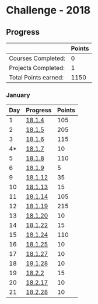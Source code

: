 # Challenge - 2018

## Progress

|  | Points |
|-                     |-    |
| Courses Completed:   | 0   |
| Projects Completed:  | 1   |
| Total Points earned: | 1150 |
### January

| Day | Progress | Points |
|---------|-------|--|
| 1 | [18.1.4](./log/2018/jan/18.1.4.md) | 105 |
| 2 | [18.1.5](./log/2018/jan/18.1.5.md) | 205 |
| 3 | [18.1.6](./log/2018/jan/18.1.6.md) | 115 |
| 4* | [18.1.7](./log/2018/jan/18.1.7.md) | 10 |
| 5 | [18.1.8](./log/2018/jan/18.1.8.md) | 110 |
| 6 | [18.1.9](./log/2018/jan/18.1.9.md) | 5 |
| 9 | [18.1.12](./log/2018/jan/18.1.12.md) | 35 |
| 10 | [18.1.13](./log/2018/jan/18.1.13.md) | 15 |
| 11 | [18.1.14](./log/2018/jan/18.1.14.md) | 105 |
| 12 | [18.1.19](./log/2018/jan/18.1.19.md) | 215 |
| 13 | [18.1.20](./log/2018/jan/18.1.20.md) | 10 |
| 14 | [18.1.22](./log/2018/jan/18.1.22.md) | 15 |
| 15 | [18.1.24](./log/2018/jan/18.1.24.md) | 110 |
| 16 | [18.1.25](./log/2018/jan/18.1.25.md) | 10 |
| 17 | [18.1.27](./log/2018/jan/18.1.27.md) | 10 |
| 18 | [18.1.28](./log/2018/jan/18.1.28.md) | 10 |
| 19 | [18.2.2](./log/2018/feb/18.2.2.md) | 15 |
| 20 | [18.2.17](./log/2018/feb/18.2.17.md) | 10 |
| 21 | [18.2.28](./log/2018/feb/18.2.28.md) | 10 | 